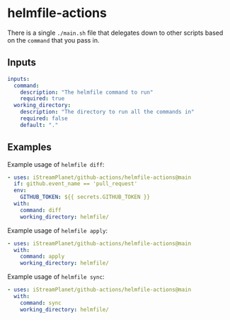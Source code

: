 # helmfile-actions

There is a single `./main.sh` file that delegates down to other scripts based on the `command` that you pass in.

## Inputs

```yaml
inputs:
  command:
    description: "The helmfile command to run"
    required: true
  working_directory:
    description: "The directory to run all the commands in"
    required: false
    default: "."
```

## Examples

Example usage of `helmfile diff`:

```yaml
- uses: iStreamPlanet/github-actions/helmfile-actions@main
  if: github.event_name == 'pull_request'
  env:
    GITHUB_TOKEN: ${{ secrets.GITHUB_TOKEN }}
  with:
    command: diff
    working_directory: helmfile/
```

Example usage of `helmfile apply`:

```yaml
- uses: iStreamPlanet/github-actions/helmfile-actions@main
  with:
    command: apply
    working_directory: helmfile/
```

Example usage of `helmfile sync`:

```yaml
- uses: iStreamPlanet/github-actions/helmfile-actions@main
  with:
    command: sync
    working_directory: helmfile/
```
